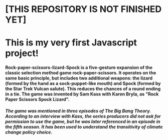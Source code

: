 # [THIS REPOSITORY IS NOT FINISHED YET]

# This is my very first Javascript project!

#### Rock-paper-scissors-lizard-Spock is a five-gesture expansion of the classic selection method game rock-paper-scissors. It operates on the same basic principle, but includes two additional weapons: the lizard (formed by the hand as a sock-puppet-like mouth) and Spock (formed by the Star Trek Vulcan salute). This reduces the chances of a round ending in a tie. The game was invented by Sam Kass with Karen Bryla, as "Rock Paper Scissors Spock Lizard".

##### The game was mentioned in three episodes of The Big Bang Theory. According to an interview with Kass, the series producers did not ask for permission to use the game, but he was later referenced in an episode in the fifth season. It has been used to understand the transitivity of climate change policy choice. 
